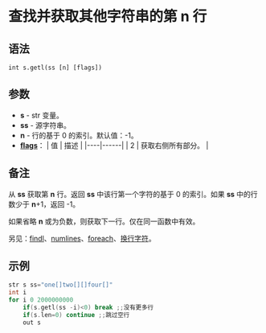 # 查找并获取其他字符串的第 n 行

## 语法

```
int s.getl(ss [n] [flags])
```

## 参数

- **s** - str 变量。
- **ss** - 源字符串。
- **n** - 行的基于 0 的索引。默认值：-1。
- **[flags](../Other/IDP_FLAGS.md)**：
  | 值 | 描述 |
  |----|------|
  | 2  | 获取右侧所有部分。 |

## 备注

从 **ss** 获取第 **n** 行。返回 **ss** 中该行第一个字符的基于 0 的索引。如果 **ss** 中的行数少于 **n**+1，返回 -1。

如果省略 **n** 或为负数，则获取下一行。仅在同一函数中有效。

另见：[findl](../Functions/IDP_FINDL.md)、[numlines](../Functions/IDP_NUMLINES.md)、[foreach](../Flow/IDP_FOREACH.md)、[换行字符](../Other/IDP_LINEBREAK.md)。

## 示例

```cpp
str s ss="one[]two[][]four[]"
int i
for i 0 2000000000
    if(s.getl(ss -i)<0) break ;;没有更多行
    if(s.len=0) continue ;;跳过空行
    out s
```
